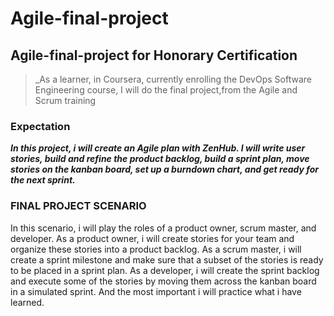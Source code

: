 # Agile-final-project
## Agile-final-project for Honorary Certification 

> _As a learner, in Coursera, currently enrolling the DevOps Software Engineering course, I will do the final project,from the Agile and Scrum training 

### Expectation

***In this project, i will create an Agile plan with ZenHub. I will write user stories, build and refine the product backlog, build a sprint plan, move stories on the kanban board, set up a burndown chart, and get ready for the next sprint.***

### FINAL PROJECT SCENARIO  

In this scenario, i will play the roles of a product owner, scrum master, and developer. As a product owner, i will create stories for your team and organize these stories into a product backlog. As a scrum master, i will create a sprint milestone and make sure that a subset of the stories is ready to be placed in a sprint plan. As a developer, i will create the sprint backlog and execute some of the stories by moving them across the kanban board in a simulated sprint. And the most important i will practice what i have learned.
